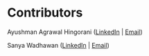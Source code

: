 # Contributors

Ayushman Agrawal Hingorani
([LinkedIn](https://www.linkedin.com/in/ayushman-agrawal-hingorani-8023b7192) | [Email](mailto:hingoraniayushmanagrawal@gmail.com))

Sanya Wadhawan ([LinkedIn](https://www.linkedin.com/in/sanya-wadhawan1/) | [Email](mailto:sanyaw12722@gmail.com))




